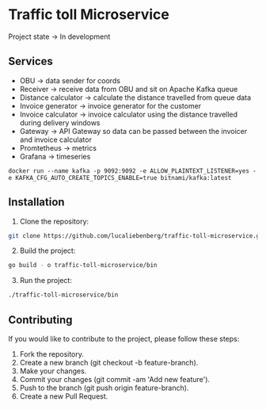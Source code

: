 # Traffic toll Microservice
Project state -> In development

## Services
- OBU -> data sender for coords
- Receiver -> receive data from OBU and sit on Apache Kafka queue
- Distance calculator -> calculate the distance travelled from queue data
- Invoice generator  -> invoice generator for the customer
- Invoice calculator -> invoice calculator using the distance travelled during delivery windows
- Gateway -> API Gateway so data can be passed between the invoicer and invoice calculator
- Promtetheus -> metrics
- Grafana -> timeseries 

```
docker run --name kafka -p 9092:9092 -e ALLOW_PLAINTEXT_LISTENER=yes -e KAFKA_CFG_AUTO_CREATE_TOPICS_ENABLE=true bitnami/kafka:latest
```

## Installation

1. Clone the repository:
```bash
git clone https://github.com/lucaliebenberg/traffic-toll-microservice.git
```

2. Build the project:
  ```bash
  go build - o traffic-toll-microservice/bin
  ```

3. Run the project:
  ```bash
  ./traffic-toll-microservice/bin
  ```
## Contributing
If you would like to contribute to the project, please follow these steps:
  1. Fork the repository.
  2. Create a new branch (git checkout -b feature-branch).
  3. Make your changes.
  4. Commit your changes (git commit -am 'Add new feature').
  5. Push to the branch (git push origin feature-branch).
  6. Create a new Pull Request.
